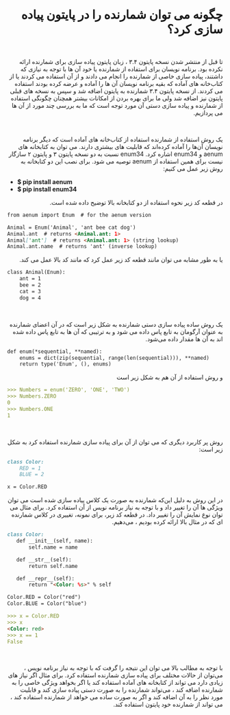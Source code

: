 <h1 dir="rtl">چگونه می توان شمارنده را در پایتون پیاده سازی کرد؟</h1>
<br>
<style>
</style>
<p dir="rtl">تا قبل از منتشر شدن نسخه پایتون ۳.۴ ، زبان پایتون پیاده سازی برای شمارنده ارائه نکرده بود. برنامه نویسان برای استفاده از شمارنده یا خود آن ها با توجه به نیازی که داشتند، پیاده سازی خاصی از شمارنده را انجام می دادند و از آن استفاده می کردند یا از کتاب‌خانه های آماده که بقیه برنامه نویسان آن ها را آماده و عرضه کرده بودند استفاده می کردند. از نسخه پایتون ۳.۴ شمارنده به پایتون اضافه شد و سپس به نسخه های قبلی پایتون نیز اضافه شد ولی ما برای بهره بردن از امکانات بیشتر همچنان چگونگی استفاده از شمارنده و پیاده سازی دستی آن مورد توجه است که ما به بررسی چند مورد از آن ها می پردازیم.</p>
<br>
<p dir="rtl">یک روش استفاده از شمارنده استفاده از کتاب‌خانه های آماده است که دیگر برنامه نویسان آن‌ها را آماده کرده‌اند که قابلیت های بیشتری دارند. می توان به کتابخانه های aenum و enum34 اشاره کرد. enum34 نسبت به دو نسخه پایتون ۳ و پایتون ۲ سازگار نیست برای همین استفاده از aenum توصیه می شود. برای نصب این دو کتابخانه به روش زیر عمل می کنیم: </p>

- **$ pip install aenum**
- **$ pip install enum34**

<p dir="rtl">در قطعه کد زیر نحوه استفاده از دو کتابخانه بالا توضیح داده شده است.</p>

```markdown
from aenum import Enum  # for the aenum version

Animal = Enum('Animal', 'ant bee cat dog')
Animal.ant  # returns <Animal.ant: 1>
Animal['ant']  # returns <Animal.ant: 1> (string lookup)
Animal.ant.name  # returns 'ant' (inverse lookup)
```

<p dir="rtl">یا به طور مشابه می توان مانند قطعه کد زیر عمل کرد که مانند کد بالا عمل می کند.</p>

```markdown
class Animal(Enum):
    ant = 1
    bee = 2
    cat = 3
    dog = 4
```
<br>
<p dir="rtl">یک روش ساده پیاده سازی دستی شمارنده به شکل زیر است که در آن اعضای شمارنده به عنوان آرگومان به تابع پاس داده می شود و به ترتیبی که آن ها به تابع پاس داده شده اند به آن ها مقدار داده می‌شود. </p>

```markdown
def enum(*sequential, **named):
    enums = dict(zip(sequential, range(len(sequential))), **named)
    return type('Enum', (), enums)
```
<p dir="rtl">و روش استفاده از آن هم به شکل زیر است</p>

```markdown
>>> Numbers = enum('ZERO', 'ONE', 'TWO')
>>> Numbers.ZERO
0
>>> Numbers.ONE
1
```
<br>
<p dir="rtl">روش پر کاربرد دیگری که می توان از آن برای پیاده سازی شمارنده استفاده کرد به شکل زیر است:</p>

```markdown
class Color:
    RED = 1
    BLUE = 2

x = Color.RED
```

<p dir="rtl">در این روش به دلیل این‌که شمارنده به صورت یک کلاس پیاده سازی شده است می توان ویژگی ها آن را تغییر داد و با توجه به نیاز برنامه نویس از آن استفاده کرد. برای مثال می توان نوع نمایش آن را تغییر داد. در قطعه کد زیر، برای نمونه، تغییری در کلاس شمارنده ای که در مثال بالا ارائه کرده بودیم ، می‌دهیم. </p>

```markdown
class Color:
   def __init__(self, name):
       self.name = name

   def __str__(self):
       return self.name

   def __repr__(self):
       return "<Color: %s>" % self

Color.RED = Color("red")
Color.BLUE = Color("blue")

>>> x = Color.RED
>>> x
<Color: red>
>>> x == 1
False
```
<br>
<p dir="rtl">با توجه به مطالب بالا می توان این نتیجه را گرفت که با توجه به نیاز برنامه نویس ، می‌توان از حالات مختلف برای پیاده سازی شمارنده استفاده کرد. برای مثال اگر نیاز های زیادی دارد می تواند از کتابخانه های آماده استفاده کند یا اگر بخواهد ویژگی خاصی را به شمارنده اضافه کند ، می‌تواند شمارنده را به صورت دستی پیاده سازی کند و قابلیت مورد نظر را به آن اضافه کند و اگر به صورت ساده می خواهد از شمارنده استفاده کند ، می تواند از شمارنده خود پایتون استفاده کند. </p>
